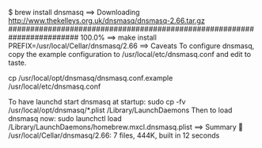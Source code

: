  $ brew install dnsmasq
==> Downloading http://www.thekelleys.org.uk/dnsmasq/dnsmasq-2.66.tar.gz
######################################################################## 100.0%
==> make install PREFIX=/usr/local/Cellar/dnsmasq/2.66
==> Caveats
To configure dnsmasq, copy the example configuration to /usr/local/etc/dnsmasq.conf
and edit to taste.

  cp /usr/local/opt/dnsmasq/dnsmasq.conf.example /usr/local/etc/dnsmasq.conf

To have launchd start dnsmasq at startup:
    sudo cp -fv /usr/local/opt/dnsmasq/*.plist /Library/LaunchDaemons
Then to load dnsmasq now:
    sudo launchctl load /Library/LaunchDaemons/homebrew.mxcl.dnsmasq.plist
==> Summary
🍺  /usr/local/Cellar/dnsmasq/2.66: 7 files, 444K, built in 12 seconds

